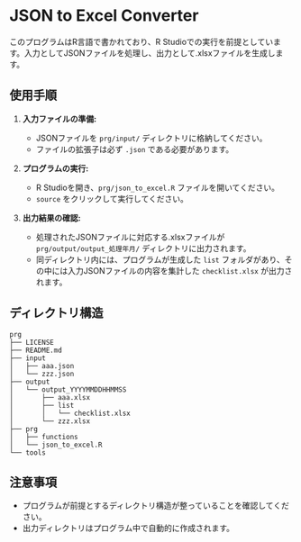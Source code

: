 # JSON to Excel Converter

このプログラムはR言語で書かれており、R Studioでの実行を前提としています。入力としてJSONファイルを処理し、出力として.xlsxファイルを生成します。

## 使用手順

1. **入力ファイルの準備:**
   - JSONファイルを `prg/input/` ディレクトリに格納してください。
   - ファイルの拡張子は必ず `.json` である必要があります。

2. **プログラムの実行:**
   - R Studioを開き、`prg/json_to_excel.R` ファイルを開いてください。
   - `source` をクリックして実行してください。

3. **出力結果の確認:**
   - 処理されたJSONファイルに対応する.xlsxファイルが `prg/output/output_処理年月/` ディレクトリに出力されます。
   - 同ディレクトリ内には、プログラムが生成した `list` フォルダがあり、その中には入力JSONファイルの内容を集計した `checklist.xlsx` が出力されます。

## ディレクトリ構造
```
prg
├── LICENSE
├── README.md
├── input
│   ├── aaa.json
│   └── zzz.json
├── output
│   └── output_YYYYMMDDHHMMSS
│       ├── aaa.xlsx
│       ├── list
│       │   └── checklist.xlsx
│       └── zzz.xlsx
├── prg
│   ├── functions
│   └── json_to_excel.R
└── tools
```

## 注意事項

- プログラムが前提とするディレクトリ構造が整っていることを確認してください。
- 出力ディレクトリはプログラム中で自動的に作成されます。
